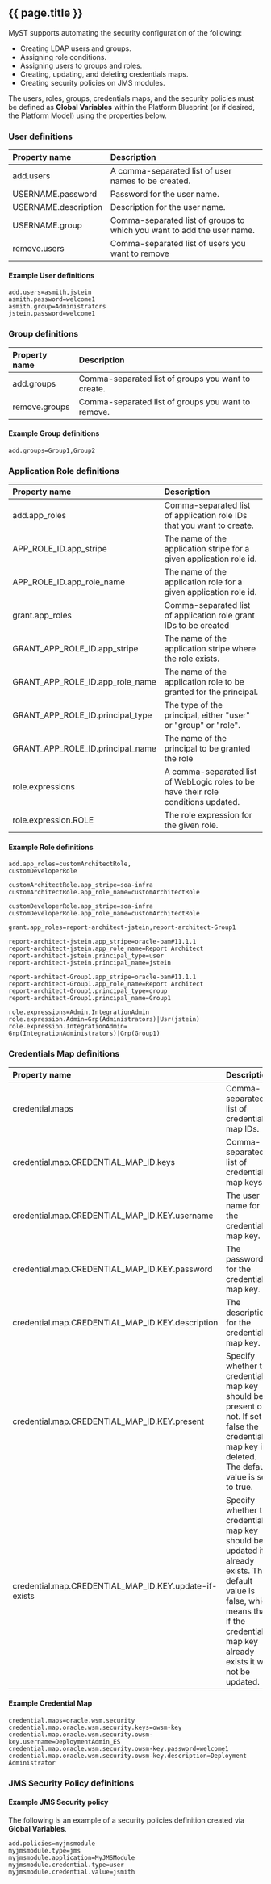 ## {{ page.title }}

MyST supports automating the security configuration of the following:

* Creating LDAP users and groups.
* Assigning role conditions.
* Assigning users to groups and roles.
* Creating, updating, and deleting credentials maps.
* Creating security policies on JMS modules.

The users, roles, groups, credentials maps, and the security policies must be defined as **Global Variables** within the Platform Blueprint (or if desired, the Platform Model) using the properties below. 

<!--
> They will be applied by the `Control > Custom > "security"` action. Alternatively you can include it at provisioning time by adding `action.configure.post=security`. \(_**To be clarified\)**_
-->

### User definitions

| Property name | Description |
| :--- | :--- |
| add.users | A comma-separated list of user names to be created. |
| USERNAME.password | Password for the user name. |
| USERNAME.description | Description for the user name. |
| USERNAME.group| Comma-separated list of groups to which you want to add the user name. |
| remove.users | Comma-separated list of users you want to remove |

#### Example User definitions

```
add.users=asmith,jstein
asmith.password=welcome1
asmith.group=Administrators
jstein.password=welcome1
```

### Group definitions

| Property name | Description |
| :--- | :--- |
| add.groups | Comma-separated list of groups you want to create. |
| remove.groups | Comma-separated list of groups you want to remove. |

#### Example Group definitions

```
add.groups=Group1,Group2
```

### Application Role definitions

| Property name | Description |
| :--- | :--- |
| add.app\_roles | Comma-separated list of application role IDs that you want to create. |
| APP_ROLE_ID.app\_stripe | The name of the application stripe for a given application role id. |
| APP_ROLE_ID.app\_role\_name | The name of the application role for a given application role id. |
| grant.app\_roles | Comma-separated list of application role grant IDs to be created |
| GRANT_APP_ROLE_ID.app\_stripe | The name of the application stripe where the role exists. |
| GRANT_APP_ROLE_ID.app\_role\_name | The name of the application role to be granted for the principal. |
| GRANT_APP_ROLE_ID.principal\_type | The type of the principal, either "user" or "group" or "role". |
| GRANT_APP_ROLE_ID.principal\_name | The name of the principal to be granted the role |
| role.expressions | A comma-separated list of WebLogic roles to be have their role conditions updated. |
| role.expression.ROLE | The role expression for the given role. |

#### Example Role definitions

```
add.app_roles=customArchitectRole,
customDeveloperRole

customArchitectRole.app_stripe=soa-infra
customArchitectRole.app_role_name=customArchitectRole

customDeveloperRole.app_stripe=soa-infra
customDeveloperRole.app_role_name=customArchitectRole

grant.app_roles=report-architect-jstein,report-architect-Group1

report-architect-jstein.app_stripe=oracle-bam#11.1.1
report-architect-jstein.app_role_name=Report Architect
report-architect-jstein.principal_type=user
report-architect-jstein.principal_name=jstein

report-architect-Group1.app_stripe=oracle-bam#11.1.1
report-architect-Group1.app_role_name=Report Architect
report-architect-Group1.principal_type=group
report-architect-Group1.principal_name=Group1

role.expressions=Admin,IntegrationAdmin
role.expression.Admin=Grp(Administrators)|Usr(jstein)
role.expression.IntegrationAdmin=
Grp(IntegrationAdministrators)|Grp(Group1)
```

### Credentials Map definitions

| Property name | Description |
| :--- | :--- |
| credential.maps | Comma-separated list of credential map IDs. |
| credential.map.CREDENTIAL_MAP_ID.keys | Comma-separated list of credential map keys. |
| credential.map.CREDENTIAL_MAP_ID.KEY.username | The user name for the credential map key. |
| credential.map.CREDENTIAL_MAP_ID.KEY.password | The password for the credential map key. |
| credential.map.CREDENTIAL_MAP_ID.KEY.description | The description for the credential map key. |
| credential.map.CREDENTIAL_MAP_ID.KEY.present | Specify whether the credential map key should be present or not. If set to false the credential map key is deleted. The default value is set to true. |
| credential.map.CREDENTIAL_MAP_ID.KEY.update-if-exists | Specify whether the credential map key should be updated if it already exists. The default value is false, which means that if the credential map key already exists it will not be updated. |

#### Example Credential Map

```
credential.maps=oracle.wsm.security
credential.map.oracle.wsm.security.keys=owsm-key
credential.map.oracle.wsm.security.owsm-key.username=DeploymentAdmin_ES
credential.map.oracle.wsm.security.owsm-key.password=welcome1
credential.map.oracle.wsm.security.owsm-key.description=Deployment Administrator
```

### JMS Security Policy definitions

#### Example JMS Security policy

The following is an example of a security policies definition created via **Global Variables**.

```
add.policies=myjmsmodule
myjmsmodule.type=jms
myjmsmodule.application=MyJMSModule
myjmsmodule.credential.type=user
myjmsmodule.credential.value=jsmith
```



